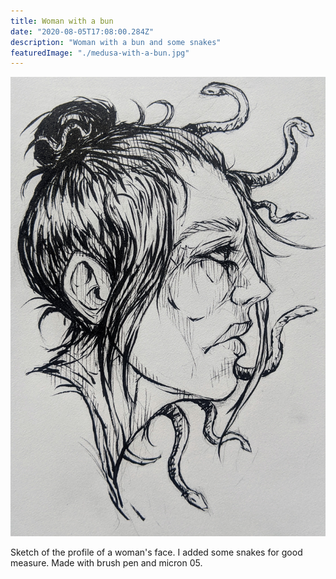 ```yaml
---
title: Woman with a bun
date: "2020-08-05T17:08:00.284Z"
description: "Woman with a bun and some snakes"
featuredImage: "./medusa-with-a-bun.jpg"
---
```


![Medusa](./medusa-with-a-bun.jpg)

Sketch of the profile of a woman's face. I added some snakes for good measure. Made with brush pen and micron 05.
